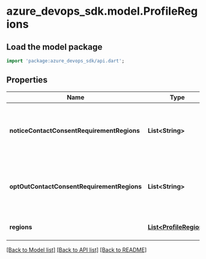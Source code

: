 # azure_devops_sdk.model.ProfileRegions

## Load the model package
```dart
import 'package:azure_devops_sdk/api.dart';
```

## Properties
Name | Type | Description | Notes
------------ | ------------- | ------------- | -------------
**noticeContactConsentRequirementRegions** | **List&lt;String&gt;** | List of country/region code with contact consent requirement type of notice | [optional] [default to []]
**optOutContactConsentRequirementRegions** | **List&lt;String&gt;** | List of country/region code with contact consent requirement type of opt-out | [optional] [default to []]
**regions** | [**List&lt;ProfileRegion&gt;**](ProfileRegion.md) | List of country/regions | [optional] [default to []]

[[Back to Model list]](../README.md#documentation-for-models) [[Back to API list]](../README.md#documentation-for-api-endpoints) [[Back to README]](../README.md)



